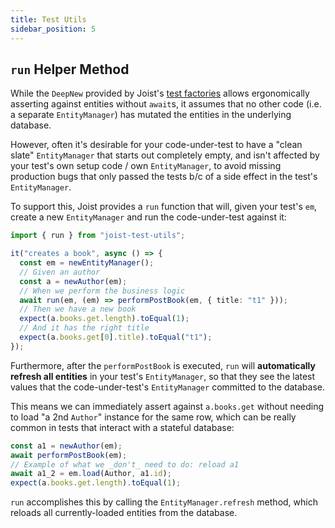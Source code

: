 ```yaml
---
title: Test Utils
sidebar_position: 5
---
```



## `run` Helper Method

While the `DeepNew` provided by Joist's [test factories](./test-factories.md) allows ergonomically asserting against entities without `await`s, it assumes that no other code (i.e. a separate `EntityManager`) has mutated the entities in the underlying database.

However, often it's desirable for your code-under-test to have a "clean slate" `EntityManager` that starts out completely empty, and isn't affected by your test's own setup code / own `EntityManager`, to avoid missing production bugs that only passed the tests b/c of a side effect in the test's `EntityManager`.

To support this, Joist provides a `run` function that will, given your test's `em`, create a new `EntityManager` and run the code-under-test against it:

```typescript
import { run } from "joist-test-utils";

it("creates a book", async () => {
  const em = newEntityManager();
  // Given an author
  const a = newAuthor(em);
  // When we perform the business logic
  await run(em, (em) => performPostBook(em, { title: "t1" }));
  // Then we have a new book
  expect(a.books.get.length).toEqual(1);
  // And it has the right title
  expect(a.books.get[0].title).toEqual("t1");
});
```

Furthermore, after the `performPostBook` is executed, `run` will **automatically refresh all entities** in your test's `EntityManager`, so that they see the latest values that the code-under-test's `EntityManager` committed to the database.

This means we can immediately assert against `a.books.get` without needing to load "a 2nd `Author`" instance for the same row, which can be really common in tests that interact with a stateful database:

```typescript
const a1 = newAuthor(em);
await performPostBook(em);
// Example of what we _don't_ need to do: reload a1
await a1_2 = em.load(Author, a1.id);
expect(a.books.get.length).toEqual(1);
```

`run` accomplishes this by calling the `EntityManager.refresh` method, which reloads all currently-loaded entities from the database.
